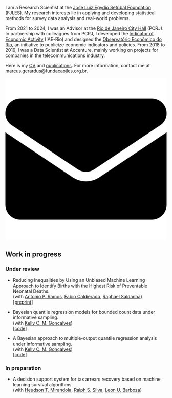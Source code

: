 <!--
# Marcus L. Nascimento
-->

I am a Research Scientist at the [José Luiz Egydio Setúbal Foundation](https://fundacaojles.org.br/en/) (FJLES). My research interests lie in applying and developing statistical methods for survey data analysis and real-world problems.

<!--
I hold a BSc in Actuarial Science and an MSc in Statistics from the Federal University of Rio de Janeiro (Brazil). Currently, I am a DSc candidate in Statistics at the same institution. My research interests lie in applying and developing statistical methods for survey data analysis and real-world problems.
-->

From 2021 to 2024, I was an Advisor at the [Rio de Janeiro City Hall](https://prefeitura.rio/) (PCRJ). In partnership with colleagues from PCRJ, I developed the [Indicator of Economic Activity](https://github.com/marcuslavagnole/IAE_Rio) (IAE-Rio) and designed the [Observatório Econômico do Rio](https://observatorioeconomico.rio/), an initiative to publicize economic indicators and policies. From 2018 to 2019, I was a Data Scientist at Accenture, mainly working on projects for companies in the telecommunications industry.

Here is my [CV](https://github.com/marcuslavagnole/marcuslavagnole/blob/main/CV.pdf) and [publications](https://github.com/marcuslavagnole/Publications). For more information, contact me at [marcus.gerardus@fundacaojles.org.br](mailto:marcus.gerardus@fundacaojles.org.br).

[<img src="email.png">](mailto:marcus.gerardus@fundacaojles.org.br)

<!--
**marcuslavagnole/marcuslavagnole** is a ✨ _special_ ✨ repository because its `README.md` (this file) appears on your GitHub profile.

Here are some ideas to get you started:

- 🔭 I’m currently working on ...
- 🌱 I’m currently learning ...
- 👯 I’m looking to collaborate on ...
- 🤔 I’m looking for help with ...
- 💬 Ask me about ...
- 📫 How to reach me: ...
- 😄 Pronouns: ...
- ⚡ Fun fact: ...
-->
## Work in progress 

### Under review

- Reducing Inequalities by Using an Unbiased Machine Learning Approach to Identify Births with the Highest Risk of Preventable Neonatal Deaths. <br>
(with [Antonio P. Ramos](https://tomramos.github.io/), [Fabio Caldierado](https://ebape.fgv.br/pessoas/fabio-caldieraro), [Raphael Saldanha](https://rfsaldanha.github.io/)) <br>
[[preprint]](https://www.medrxiv.org/content/10.1101/2024.01.12.24301163v1)

- Bayesian quantile regression models for bounded count data under informative sampling. <br>
(with [Kelly C. M. Gonçalves](https://sites.google.com/dme.ufrj.br/kelly/)) <br>
[[code]](https://github.com/marcuslavagnole/BWQR_Informative_Sampling)

- A Bayesian approach to multiple-output quantile regression analysis under informative sampling. <br>
(with [Kelly C. M. Gonçalves](https://sites.google.com/dme.ufrj.br/kelly/)) <br>
[[code]](https://github.com/marcuslavagnole/EM_BWQR_Informative_Sampling)

### In preparation

<!--
- One pandemic is not like the other: Contrasting COVID-19 against a New Pandemic. <br>
(with [Antonio P. Ramos](https://tomramos.github.io/), [Fabio Caldierado](https://ebape.fgv.br/pessoas/fabio-caldieraro), [Chad Hazlett](https://www.chadhazlett.com/))
-->

- A decision support system for tax arrears recovery based on machine learning survival algorithms. <br>
(with [Heudson T. Mirandola](http://lattes.cnpq.br/3030808069800164), [Ralph S. Silva](https://scholar.google.com.br/citations?user=ZsrRVHYAAAAJ&hl=pt-BR), [Leon U. Barboza](https://github.com/LMBarboza))
